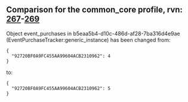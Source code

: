 ## Comparison for the common_core profile, rvn: [267](https://github.com/PRO100KatYT/FortniteProfileRevisions/tree/main/profiles/common_core/267%20common_core.json)-[269](https://github.com/PRO100KatYT/FortniteProfileRevisions/tree/main/profiles/common_core/269%20common_core.json)

Object event_purchases in b5eaa5b4-d10c-486d-af28-7ba316d4e9ae (EventPurchaseTracker:generic_instance) has been changed from:

```
{
  "92720BF0A9FC455AA99604ACB2310962": 4
}
```

to:

```
{
  "92720BF0A9FC455AA99604ACB2310962": 5
}
```

<br><br>
